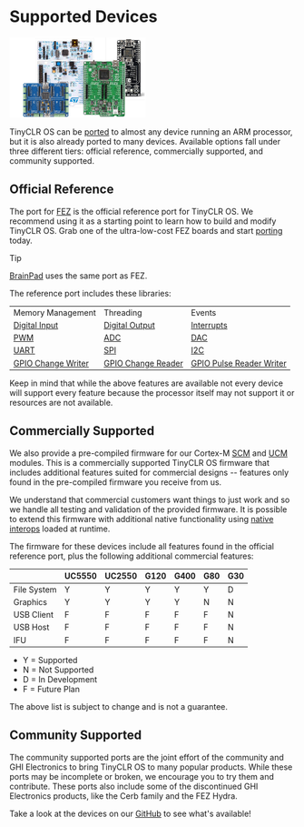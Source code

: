 # Supported Devices

![Boards](images/boards.png)

TinyCLR OS can be [ported](native/porting.md) to almost any device running an ARM processor, but it is also already ported to many devices. Available options fall under three different tiers: official reference, commercially supported, and community supported.

## Official Reference
The port for [FEZ](../../hardware/fez/intro.md) is the official reference port for TinyCLR OS. We recommend using it as a starting point to learn how to build and modify TinyCLR OS. Grab one of the ultra-low-cost FEZ boards and start [porting](native/porting.md) today.

> [!Tip]
> [BrainPad](https://www.brainpad.com/) uses the same port as FEZ.

The reference port includes these libraries:

|                   |           |        |
|-------------------|-----------|--------|
| Memory Management | Threading | Events |
| [Digital Input](tutorials/gpio.md) | [Digital Output](tutorials/gpio.md) | [Interrupts](tutorials/gpio.md) |
| [PWM](tutorials/pwm.md) | [ADC](tutorials/adc.md) | [DAC](tutorials/dac.md) |
| [UART](tutorials/uart.md) | [SPI](tutorials/spi.md) | [I2C](tutorials/i2c.md) |
| [GPIO Change Writer](tutorials/gpio-change-writer.md) | [GPIO Change Reader](tutorials/gpio-change-reader.md) | [GPIO Pulse Reader Writer](tutorials/gpio-pulse-reader-writer.md) |

Keep in mind that while the above features are available not every device will support every feature because the processor itself may not support it or resources are not available.

## Commercially Supported
We also provide a pre-compiled firmware for our Cortex-M [SCM](../../hardware/scm/intro.md) and [UCM](../../hardware/ucm/intro.md) modules. This is a commercially supported TinyCLR OS firmware that includes additional features suited for commercial designs -- features only found in the pre-compiled firmware you receive from us.

We understand that commercial customers want things to just work and so we handle all testing and validation of the provided firmware. It is possible to extend this firmware with additional native functionality using [native interops](native/interops.md) loaded at runtime.

The firmware for these devices include all features found in the official reference port, plus the following additional commercial features:

|             | UC5550 | UC2550 | G120 | G400 | G80 | G30 |
|-------------|--------|--------|------|------|-----|-----|
| File System | Y | Y | Y | Y | Y | D |
| Graphics    | Y | Y | Y | Y | N | N |
| USB Client  | F | F | F | F | F | N |
| USB Host    | F | F | F | F | F | N |
| IFU         | F | F | F | F | F | N |

* Y = Supported
* N = Not Supported
* D = In Development
* F = Future Plan

The above list is subject to change and is not a guarantee.

## Community Supported
The community supported ports are the joint effort of the community and GHI Electronics to bring TinyCLR OS to many popular products. While these ports may be incomplete or broken, we encourage you to try them and contribute. These ports also include some of the discontinued GHI Electronics products, like the Cerb family and the FEZ Hydra.

Take a look at the devices on our [GitHub](https://github.com/ghi-electronics/TinyCLR-Ports/tree/master/Devices) to see what's available!